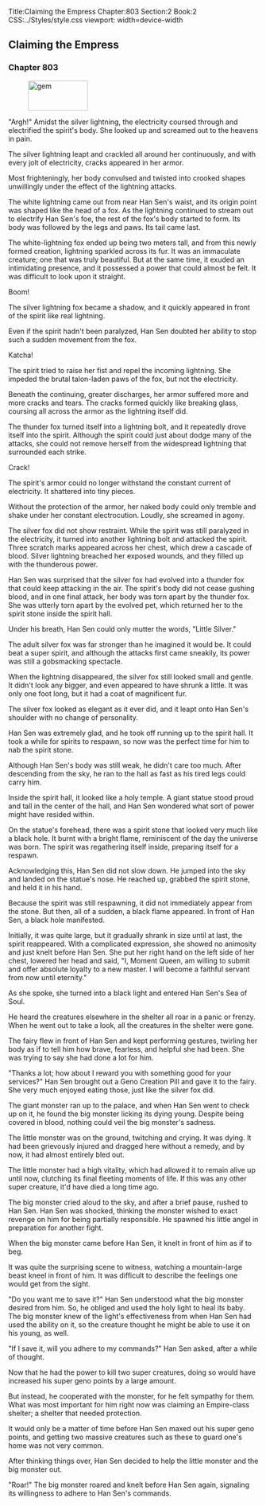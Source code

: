 Title:Claiming the Empress 
Chapter:803 
Section:2 
Book:2 
CSS:../Styles/style.css 
viewport: width=device-width
  
## Claiming the Empress
### Chapter 803 
<figure>
	<img src="../Images/gem.gif" alt="gem" id="gem" width="120" height="60" />
</figure>
  

  
  "Argh!" Amidst the silver lightning, the electricity coursed through and electrified the spirit's body. She looked up and screamed out to the heavens in pain.

The silver lightning leapt and crackled all around her continuously, and with every jolt of electricity, cracks appeared in her armor.

Most frighteningly, her body convulsed and twisted into crooked shapes unwillingly under the effect of the lightning attacks.

The white lightning came out from near Han Sen's waist, and its origin point was shaped like the head of a fox. As the lightning continued to stream out to electrify Han Sen's foe, the rest of the fox's body started to form. Its body was followed by the legs and paws. Its tail came last.

The white-lightning fox ended up being two meters tall, and from this newly formed creation, lightning sparkled across its fur. It was an immaculate creature; one that was truly beautiful. But at the same time, it exuded an intimidating presence, and it possessed a power that could almost be felt. It was difficult to look upon it straight.

Boom!

The silver lightning fox became a shadow, and it quickly appeared in front of the spirit like real lightning.

Even if the spirit hadn't been paralyzed, Han Sen doubted her ability to stop such a sudden movement from the fox.

Katcha!

The spirit tried to raise her fist and repel the incoming lightning. She impeded the brutal talon-laden paws of the fox, but not the electricity.

Beneath the continuing, greater discharges, her armor suffered more and more cracks and tears. The cracks formed quickly like breaking glass, coursing all across the armor as the lightning itself did.

The thunder fox turned itself into a lightning bolt, and it repeatedly drove itself into the spirit. Although the spirit could just about dodge many of the attacks, she could not remove herself from the widespread lightning that surrounded each strike.

Crack!

The spirit's armor could no longer withstand the constant current of electricity. It shattered into tiny pieces.

Without the protection of the armor, her naked body could only tremble and shake under her constant electrocution. Loudly, she screamed in agony.

The silver fox did not show restraint. While the spirit was still paralyzed in the electricity, it turned into another lightning bolt and attacked the spirit. Three scratch marks appeared across her chest, which drew a cascade of blood. Silver lightning breached her exposed wounds, and they filled up with the thunderous power.

Han Sen was surprised that the silver fox had evolved into a thunder fox that could keep attacking in the air. The spirit's body did not cease gushing blood, and in one final attack, her body was torn apart by the thunder fox. She was utterly torn apart by the evolved pet, which returned her to the spirit stone inside the spirit hall.

Under his breath, Han Sen could only mutter the words, "Little Silver."

The adult silver fox was far stronger than he imagined it would be. It could beat a super spirit, and although the attacks first came sneakily, its power was still a gobsmacking spectacle.

When the lightning disappeared, the silver fox still looked small and gentle. It didn't look any bigger, and even appeared to have shrunk a little. It was only one foot long, but it had a coat of magnificent fur.

The silver fox looked as elegant as it ever did, and it leapt onto Han Sen's shoulder with no change of personality.

Han Sen was extremely glad, and he took off running up to the spirit hall. It took a while for spirits to respawn, so now was the perfect time for him to nab the spirit stone.

Although Han Sen's body was still weak, he didn't care too much. After descending from the sky, he ran to the hall as fast as his tired legs could carry him.

Inside the spirit hall, it looked like a holy temple. A giant statue stood proud and tall in the center of the hall, and Han Sen wondered what sort of power might have resided within.

On the statue's forehead, there was a spirit stone that looked very much like a black hole. It burnt with a bright flame, reminiscent of the day the universe was born. The spirit was regathering itself inside, preparing itself for a respawn.

Acknowledging this, Han Sen did not slow down. He jumped into the sky and landed on the statue's nose. He reached up, grabbed the spirit stone, and held it in his hand.

Because the spirit was still respawning, it did not immediately appear from the stone. But then, all of a sudden, a black flame appeared. In front of Han Sen, a black hole manifested.

Initially, it was quite large, but it gradually shrank in size until at last, the spirit reappeared. With a complicated expression, she showed no animosity and just knelt before Han Sen. She put her right hand on the left side of her chest, lowered her head and said, "I, Moment Queen, am willing to submit and offer absolute loyalty to a new master. I will become a faithful servant from now until eternity."

As she spoke, she turned into a black light and entered Han Sen's Sea of Soul.

He heard the creatures elsewhere in the shelter all roar in a panic or frenzy. When he went out to take a look, all the creatures in the shelter were gone.

The fairy flew in front of Han Sen and kept performing gestures, twirling her body as if to tell him how brave, fearless, and helpful she had been. She was trying to say she had done a lot for him.

"Thanks a lot; how about I reward you with something good for your services?" Han Sen brought out a Geno Creation Pill and gave it to the fairy. She very much enjoyed eating those, just like the silver fox did.

The giant monster ran up to the palace, and when Han Sen went to check up on it, he found the big monster licking its dying young. Despite being covered in blood, nothing could veil the big monster's sadness.

The little monster was on the ground, twitching and crying. It was dying. It had been grievously injured and dragged here without a remedy, and by now, it had almost entirely bled out.

The little monster had a high vitality, which had allowed it to remain alive up until now, clutching its final fleeting moments of life. If this was any other super creature, it'd have died a long time ago.

The big monster cried aloud to the sky, and after a brief pause, rushed to Han Sen. Han Sen was shocked, thinking the monster wished to exact revenge on him for being partially responsible. He spawned his little angel in preparation for another fight.

When the big monster came before Han Sen, it knelt in front of him as if to beg.

It was quite the surprising scene to witness, watching a mountain-large beast kneel in front of him. It was difficult to describe the feelings one would get from the sight.

"Do you want me to save it?" Han Sen understood what the big monster desired from him. So, he obliged and used the holy light to heal its baby. The big monster knew of the light's effectiveness from when Han Sen had used the ability on it, so the creature thought he might be able to use it on his young, as well.

"If I save it, will you adhere to my commands?" Han Sen asked, after a while of thought.

Now that he had the power to kill two super creatures, doing so would have increased his super geno points by a large amount.

But instead, he cooperated with the monster, for he felt sympathy for them. What was most important for him right now was claiming an Empire-class shelter; a shelter that needed protection.

It would only be a matter of time before Han Sen maxed out his super geno points, and getting two massive creatures such as these to guard one's home was not very common.

After thinking things over, Han Sen decided to help the little monster and the big monster out.

"Roar!" The big monster roared and knelt before Han Sen again, signaling its willingness to adhere to Han Sen's commands.
